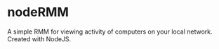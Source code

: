 # nodeRMM
A simple RMM for viewing activity of computers on your local network. Created with NodeJS.
